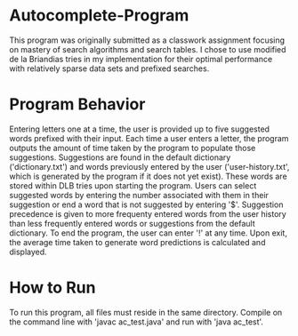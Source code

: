 # Autocomplete-Program
This program was originally submitted as a classwork assignment focusing on mastery of search algorithms and search tables. I chose to use modified de la Briandias tries in my implementation for their optimal performance with relatively sparse data sets and prefixed searches.


# Program Behavior
Entering letters one at a time, the user is provided up to five suggested words prefixed with their input. Each time a user enters a letter, the program outputs the amount of time taken by the program to populate those suggestions. Suggestions are found in the default dictionary ('dictionary.txt') and words previously entered by the user ('user-history.txt', which is generated by the program if it does not yet exist). These words are stored within DLB tries upon starting the program. Users can select suggested words by entering the number associated with them in their suggestion or end a word that is not suggested by entering '$'. Suggestion precedence is given to more frequenty entered words from the user history than less frequently entered words or suggestions from the default dictionary.  To end the program, the user can enter '!' at any time. Upon exit, the average time taken to generate word predictions is calculated and displayed.



# How to Run
To run this program, all files must reside in the same directory. Compile on the command line with 'javac ac_test.java' and run with 'java ac_test'. 
